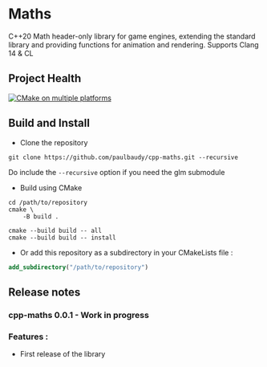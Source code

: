 # Maths

C++20 Math header-only library for game engines, extending the standard library and providing functions for animation and rendering. 
Supports Clang 14 & CL

## Project Health


[![CMake on multiple platforms](https://github.com/paulbaudy/cpp-maths/actions/workflows/cmake-multi-platform.yml/badge.svg)](https://github.com/paulbaudy/cpp-maths/actions/workflows/cmake-multi-platform.yml)


## Build and Install

* Clone the repository
```shell
git clone https://github.com/paulbaudy/cpp-maths.git --recursive
```
Do include the `--recursive` option if you need the glm submodule

* Build using CMake

```shell
cd /path/to/repository
cmake \
    -B build .

cmake --build build -- all
cmake --build build -- install
```
* Or add this repository as a subdirectory in your CMakeLists file :
  
```cmake
add_subdirectory("/path/to/repository")
```

## Release notes

### cpp-maths 0.0.1 - Work in progress

### Features : 
- First release of the library
